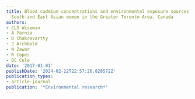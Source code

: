 ```yaml
---
title: Blood cadmium concentrations and environmental exposure sources in newcomer
  South and East Asian women in the Greater Toronto Area, Canada
authors:
- CLS Wiseman
- A Parnia
- D Chakravartty
- J Archbold
- N Zawar
- R Copes
- DC Cole
date: '2017-01-01'
publishDate: '2024-02-22T22:57:26.828572Z'
publication_types:
- article-journal
publication: '*Environmental research*'
---
```

